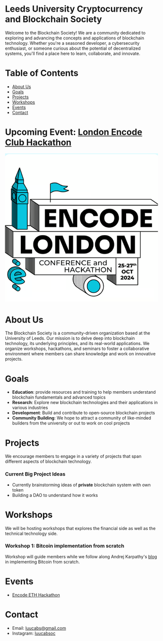 # Leeds University Cryptocurrency and Blockchain Society
Welcome to the Blockchain Society! We are a community dedicated to exploring and advancing the concepts and applications of blockchain technology. Whether you're a seasoned developer, a cybersecurity enthusiast, or someone curious about the potential of decentralized systems, you'll find a place here to learn, collaborate, and innovate.

# Table of Contents
- [About Us](#About-us)
- [Goals](#Goals)
- [Projects](#Projects)
- [Workshops](#Workshops)
- [Events](#Events)
- [Contact](#Contact)

# Upcoming Event: [London Encode Club Hackathon](https://www.encode.club/encodelondon-24)
<img src="./EncodeHackathon.png">

# About Us
The Blockchain Society is a community-driven organization based at the University of Leeds. Our mission is to delve deep into blockchain technology, its underlying principles, and its real-world applications. We organize workshops, hackathons, and seminars to foster a collaborative environment where members can share knowledge and work on innovative projects.

# Goals
- **Education**: provide resources and training to help members understand blockchain fundamentals and advanced topics
- **Research**: Explore new blockchain technologies and their applications in various industries
- **Development**: Build and contribute to open-source blockchain projects
- **Community Building**: We hope to attract a community of like-minded builders from the university or out to work on cool projects

# Projects
We encourage members to engage in a variety of projects that span different aspects of blockchain technology.
### Current Big Project Ideas
- Currently brainstorming ideas of **private** blockchain system with own token
- Building a DAO to understand how it works

# Workshops
We will be hosting workshops that explores the financial side as well as the technical technology side.
### Workshop 1: Bitcoin implementation from scratch
Workshop will guide members while we follow along Andrej Karpathy's [blog](https://github.com/karpathy/cryptos/) in implementing Bitcoin from scratch. 

# Events
- [Encode ETH Hackathon](https://www.encode.club/encodelondon-24)


# Contact
- Email: [luucabs@gmail.com](luucabs@gmail.com)
- Instagram: [luucabsoc](https://www.instagram.com/luucabsoc/)
